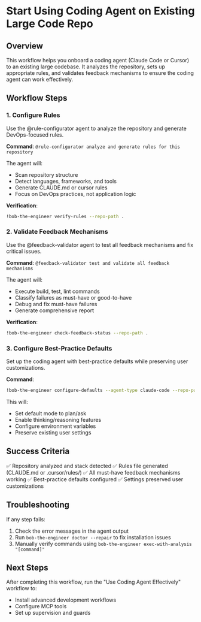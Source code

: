 # Start Using Coding Agent on Existing Large Code Repo

## Overview
This workflow helps you onboard a coding agent (Claude Code or Cursor) to an existing large codebase. It analyzes the repository, sets up appropriate rules, and validates feedback mechanisms to ensure the coding agent can work effectively.

## Workflow Steps

### 1. Configure Rules
Use the @rule-configurator agent to analyze the repository and generate DevOps-focused rules.

**Command**: `@rule-configurator analyze and generate rules for this repository`

The agent will:
- Scan repository structure
- Detect languages, frameworks, and tools
- Generate CLAUDE.md or cursor rules
- Focus on DevOps practices, not application logic

**Verification**:
```bash
!bob-the-engineer verify-rules --repo-path .
```

### 2. Validate Feedback Mechanisms
Use the @feedback-validator agent to test all feedback mechanisms and fix critical issues.

**Command**: `@feedback-validator test and validate all feedback mechanisms`

The agent will:
- Execute build, test, lint commands
- Classify failures as must-have or good-to-have
- Debug and fix must-have failures
- Generate comprehensive report

**Verification**:
```bash
!bob-the-engineer check-feedback-status --repo-path .
```

### 3. Configure Best-Practice Defaults
Set up the coding agent with best-practice defaults while preserving user customizations.

**Command**:
```bash
!bob-the-engineer configure-defaults --agent-type claude-code --repo-path .
```

This will:
- Set default mode to plan/ask
- Enable thinking/reasoning features
- Configure environment variables
- Preserve existing user settings

## Success Criteria

✅ Repository analyzed and stack detected
✅ Rules file generated (CLAUDE.md or .cursor/rules/)
✅ All must-have feedback mechanisms working
✅ Best-practice defaults configured
✅ Settings preserved user customizations

## Troubleshooting

If any step fails:
1. Check the error messages in the agent output
2. Run `bob-the-engineer doctor --repair` to fix installation issues
3. Manually verify commands using `bob-the-engineer exec-with-analysis "[command]"`

## Next Steps

After completing this workflow, run the "Use Coding Agent Effectively" workflow to:
- Install advanced development workflows
- Configure MCP tools
- Set up supervision and guards
